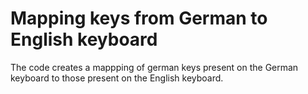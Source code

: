Mapping keys from German to English keyboard
===============================================
The code creates a mappping of german keys present on the German keyboard to those present on the English keyboard.

